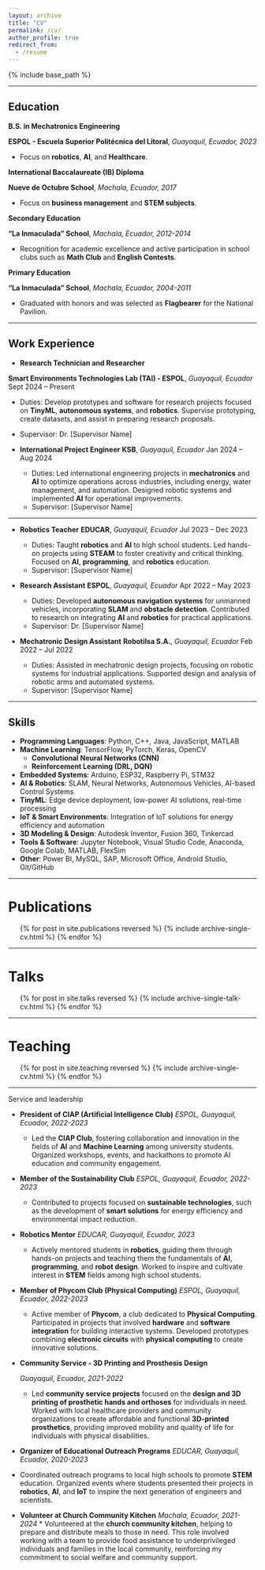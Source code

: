 ```yaml
---
layout: archive
title: "CV"
permalink: /cv/
author_profile: true
redirect_from:
  - /resume
---
```


{% include base_path %}

---

## Education

**B.S. in Mechatronics Engineering**

**ESPOL - Escuela Superior Politécnica del Litoral**, *Guayaquil, Ecuador, 2023*
  * Focus on **robotics**, **AI**, and **Healthcare**.

**International Baccalaureate (IB) Diploma**

**Nueve de Octubre School**, *Machala, Ecuador, 2017*
  * Focus on **business management** and **STEM subjects**.
    
**Secondary Education**

**“La Inmaculada” School**, *Machala, Ecuador, 2012-2014*
  * Recognition for academic excellence and active participation in school clubs such as **Math Club** and **English Contests**.
    
**Primary Education**

**“La Inmaculada” School**, *Machala, Ecuador, 2004-2011*
  * Graduated with honors and was selected as **Flagbearer** for the National Pavilion.

---

## Work Experience

* **Research Technician and Researcher**

**Smart Environments Technologies Lab (TAI) - ESPOL**, *Guayaquil, Ecuador*
  Sept 2024 – Present
  * Duties: Develop prototypes and software for research projects focused on **TinyML**, **autonomous systems**, and **robotics**. Supervise prototyping, create datasets, and assist in preparing research proposals.  
  * Supervisor: Dr. [Supervisor Name]
  
* **International Project Engineer**
  **KSB**, *Guayaquil, Ecuador*
  Jan 2024 – Aug 2024
  * Duties: Led international engineering projects in **mechatronics** and **AI** to optimize operations across industries, including energy, water management, and automation. Designed robotic systems and implemented **AI** for operational improvements.  
  * Supervisor: [Supervisor Name]

---

* **Robotics Teacher**
  **EDUCAR**, *Guayaquil, Ecuador*
  Jul 2023 – Dec 2023
  * Duties: Taught **robotics** and **AI** to high school students. Led hands-on projects using **STEAM** to foster creativity and critical thinking. Focused on **AI**, **programming**, and **robotics** education.
  * Supervisor: [Supervisor Name]
  
* **Research Assistant**
  **ESPOL**, *Guayaquil, Ecuador*
  Apr 2022 – May 2023
  * Duties: Developed **autonomous navigation systems** for unmanned vehicles, incorporating **SLAM** and **obstacle detection**. Contributed to research on integrating **AI** and **robotics** for practical applications.
  * Supervisor: Dr. [Supervisor Name]
  
* **Mechatronic Design Assistant**
  **Robotilsa S.A.**, *Guayaquil, Ecuador*
  Feb 2022 – Jul 2022
  * Duties: Assisted in mechatronic design projects, focusing on robotic systems for industrial applications. Supported design and analysis of robotic arms and automated systems.
  * Supervisor: [Supervisor Name]

---

## Skills

* **Programming Languages**: Python, C++, Java, JavaScript, MATLAB
* **Machine Learning**: TensorFlow, PyTorch, Keras, OpenCV
  * **Convolutional Neural Networks (CNN)**
  * **Reinforcement Learning (DRL, DQN)**
* **Embedded Systems**: Arduino, ESP32, Raspberry Pi, STM32
* **AI & Robotics**: SLAM, Neural Networks, Autonomous Vehicles, AI-based Control Systems
* **TinyML**: Edge device deployment, low-power AI solutions, real-time processing
* **IoT & Smart Environments**: Integration of IoT solutions for energy efficiency and automation
* **3D Modeling & Design**: Autodesk Inventor, Fusion 360, Tinkercad
* **Tools & Software**: Jupyter Notebook, Visual Studio Code, Anaconda, Google Colab, MATLAB, FlexSim
* **Other**: Power BI, MySQL, SAP, Microsoft Office, Android Studio, Git/GitHub

---

Publications
======
  <ul>{% for post in site.publications reversed %}
    {% include archive-single-cv.html %}
  {% endfor %}</ul>

---

Talks
======
  <ul>{% for post in site.talks reversed %}
    {% include archive-single-talk-cv.html  %}
  {% endfor %}</ul>

  ---

Teaching
======
  <ul>{% for post in site.teaching reversed %}
    {% include archive-single-cv.html %}
  {% endfor %}</ul>

---

Service and leadership

* **President of CIAP (Artificial Intelligence Club)**
  *ESPOL, Guayaquil, Ecuador, 2022-2023*
  * Led the **CIAP Club**, fostering collaboration and innovation in the fields of **AI** and **Machine Learning** among university students. Organized workshops, events, and hackathons to promote AI education and community engagement.

* **Member of the Sustainability Club**
  *ESPOL, Guayaquil, Ecuador, 2022-2023*
  * Contributed to projects focused on **sustainable technologies**, such as the development of **smart solutions** for energy efficiency and environmental impact reduction.

* **Robotics Mentor**
  *EDUCAR, Guayaquil, Ecuador, 2023*
  * Actively mentored students in **robotics**, guiding them through hands-on projects and teaching them the fundamentals of **AI**, **programming**, and **robot design**. Worked to inspire and cultivate interest in **STEM** fields among high school students.

* **Member of Phycom Club (Physical Computing)**
  *ESPOL, Guayaquil, Ecuador, 2022-2023*
  * Active member of **Phycom**, a club dedicated to **Physical Computing**. Participated in projects that involved **hardware** and **software integration** for building interactive systems. Developed prototypes combining **electronic circuits** with **physical computing** to create innovative solutions.

* **Community Service - 3D Printing and Prosthesis Design**

  *Guayaquil, Ecuador, 2021-2022*
  * Led **community service projects** focused on the **design and 3D printing of prosthetic hands and orthoses** for individuals in need. Worked with local healthcare providers and community organizations to create affordable and functional **3D-printed prosthetics**, providing improved mobility and quality of life for individuals with physical disabilities.
 
 * **Organizer of Educational Outreach Programs**
     *EDUCAR, Guayaquil, Ecuador, 2020-2023*
  * Coordinated outreach programs to local high schools to promote **STEM** education. Organized events where  students presented their projects in **robotics**, **AI**, and **IoT** to inspire the next generation of engineers and scientists.
    
* **Volunteer at Church Community Kitchen**
      *Machala, Ecuador, 2021-2024*
      * Volunteered at the **church community kitchen**, helping to prepare and distribute meals to those in need. This role involved working with a team to provide food assistance to underprivileged individuals and families in the local community, reinforcing my commitment to social welfare and community support.
